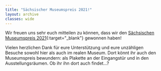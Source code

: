 ```yaml
---
title: "Sächsischer Museumspreis 2021!"
layout: archive
classes: wide
---
```

Wir freuen uns sehr euch mitteilen zu können, dass wir den [Sächsischen Museumspreis 2021](https://www.mdr.de/nachrichten/sachsen/leipzig/leipzig-leipzig-land/saechsischer-museumspreis-gewinner-naturkundemuseum-leipzig-100.html){:target="_blank"} gewonnen haben!

Vielen herzlichen Dank für eure Unterstützung und eure unzähligen Besuche sowohl hier als auch im realen Museum. Dort könnt ihr auch den Museumspreis bewundern: als Plakette an der Eingangstür und in den Ausstellungsräumen. Ob ihr ihn dort auch findet...?

